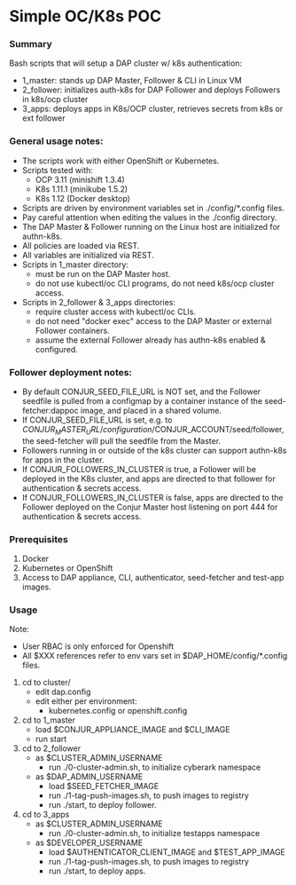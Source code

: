 # Simple OC/K8s POC

### Summary
Bash scripts that will setup a DAP cluster w/ k8s authentication:
 * 1_master: stands up DAP Master, Follower & CLI in Linux VM
 * 2_follower: initializes auth-k8s for DAP Follower and deploys Followers in k8s/ocp cluster
 * 3_apps: deploys apps in K8s/OCP cluster, retrieves secrets from k8s or ext follower

### General usage notes:
 - The scripts work with either OpenShift or Kubernetes.
 - Scripts tested with:
   - OCP 3.11 (minishift 1.3.4)
   - K8s 1.11.1 (minikube 1.5.2)
   - K8s 1.12 (Docker desktop)
 - Scripts are driven by environment variables set in ./config/*.config files.
 - Pay careful attention when editing the values in the ./config directory.
 - The DAP Master & Follower running on the Linux host are initialized for authn-k8s.
 - All policies are loaded via REST.
 - All variables are initialized via REST.
 - Scripts in 1_master directory:
   - must be run on the DAP Master host. 
   - do not use kubectl/oc CLI programs, do not need k8s/ocp cluster access.
 - Scripts in 2_follower & 3_apps directories:
   - require cluster access with kubectl/oc CLIs.
   - do not need "docker exec" access to the DAP Master or external Follower containers.
   - assume the external Follower already has authn-k8s enabled & configured.

### Follower deployment notes:
 - By default CONJUR_SEED_FILE_URL is NOT set, and the Follower seedfile is pulled from 
   a configmap by a container instance of the seed-fetcher:dappoc image, and placed in a shared volume.
 - If CONJUR_SEED_FILE_URL is set, e.g. to $CONJUR_MASTER_URL/configuration/$CONJUR_ACCOUNT/seed/follower,
   the seed-fetcher will pull the seedfile from the Master.
 - Followers running in or outside of the k8s cluster can support authn-k8s for apps in the cluster.
 - If CONJUR_FOLLOWERS_IN_CLUSTER is true, a Follower will be deployed in the K8s cluster, and
   apps are directed to that follower for authentication & secrets access. 
 - If CONJUR_FOLLOWERS_IN_CLUSTER is false, apps are directed to the Follower deployed on the 
   Conjur Master host listening on port 444 for authentication & secrets access.

### Prerequisites
1. Docker
2. Kubernetes or OpenShift
3. Access to DAP appliance, CLI, authenticator, seed-fetcher and test-app images.

### Usage
Note:
  - User RBAC is only enforced for Openshift
  - All $XXX references refer to env vars set in $DAP_HOME/config/*.config files.

1. cd to cluster/ 
     - edit dap.config
     - edit either per environment:
       - kubernetes.config or openshift.config
2. cd to 1_master
   - load $CONJUR_APPLIANCE_IMAGE and $CLI_IMAGE
   - run start
3. cd to 2_follower
   - as $CLUSTER_ADMIN_USERNAME
     - run ./0-cluster-admin.sh, to initialize cyberark namespace
   - as $DAP_ADMIN_USERNAME
     - load $SEED_FETCHER_IMAGE
     - run ./1-tag-push-images.sh, to push images to registry
     - run ./start, to deploy follower.
4. cd to 3_apps
   - as $CLUSTER_ADMIN_USERNAME
     - run ./0-cluster-admin.sh, to initialize testapps namespace
   - as $DEVELOPER_USERNAME
     - load $AUTHENTICATOR_CLIENT_IMAGE and $TEST_APP_IMAGE
     - run ./1-tag-push-images.sh, to push images to registry
     - run ./start, to deploy apps.
